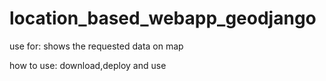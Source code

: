 # location_based_webapp_geodjango

use for: shows the requested data on map

how to use: download,deploy and use


